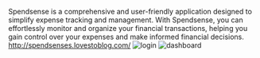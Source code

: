 Spendsense is a comprehensive and user-friendly application designed to simplify expense tracking and management. With Spendsense, you can effortlessly monitor and organize your financial transactions, helping you gain control over your expenses and make informed financial decisions. 
http://spendsenses.lovestoblog.com/
![login](https://github.com/homersalazar/SpendSense/assets/110954891/72ff8e6d-e8d0-4ad0-8d35-d377cc22f809)
![dashboard](https://github.com/homersalazar/SpendSense/assets/110954891/6a5eeeb3-b799-495c-9ac7-3938cd89b637)
